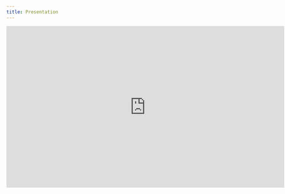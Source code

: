 ```yaml
---
title: Presentation
---
```


<iframe src="https://docs.google.com/presentation/d/e/2PACX-1vTEw43lcnpDHqzrhydEL--SuiLLw4JyJB7iYhQSzOGN_JxdRdbeXQPs-SVaUH8LQMfTfdBtBrZTyCr3/embed?start=false&loop=false&delayms=60000" frameborder="0" width="730" height="425" allowfullscreen="true" mozallowfullscreen="true" webkitallowfullscreen="true"></iframe>